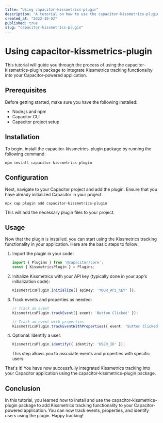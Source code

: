 ```yaml
---
title: "Using capacitor-kissmetrics-plugin"
description: "A tutorial on how to use the capacitor-kissmetrics-plugin package for tracking analytics with Kissmetrics."
created_at: "2022-10-02"
published: true
slug: "capacitor-kissmetrics-plugin"
---
```


# Using capacitor-kissmetrics-plugin

This tutorial will guide you through the process of using the capacitor-kissmetrics-plugin package to integrate Kissmetrics tracking functionality into your Capacitor-powered application.

## Prerequisites

Before getting started, make sure you have the following installed:

- Node.js and npm
- Capacitor CLI
- Capacitor project setup

## Installation

To begin, install the capacitor-kissmetrics-plugin package by running the following command:

```shell
npm install capacitor-kissmetrics-plugin
```

## Configuration

Next, navigate to your Capacitor project and add the plugin. Ensure that you have already initialized Capacitor in your project.

```shell
npx cap plugin add capacitor-kissmetrics-plugin
```

This will add the necessary plugin files to your project.

## Usage

Now that the plugin is installed, you can start using the Kissmetrics tracking functionality in your application. Here are the basic steps to follow:

1. Import the plugin in your code:

   ```typescript
   import { Plugins } from '@capacitor/core';
   const { KissmetricsPlugin } = Plugins;
   ```

2. Initialize Kissmetrics with your API key (typically done in your app's initialization code):

   ```typescript
   KissmetricsPlugin.initialize({ apiKey: 'YOUR_API_KEY' });
   ```

3. Track events and properties as needed:

   ```typescript
   // Track an event
   KissmetricsPlugin.trackEvent({ event: 'Button Clicked' });

   // Track an event with properties
   KissmetricsPlugin.trackEventWithProperties({ event: 'Button Clicked', properties: { button: 'Submit' } });
   ```

4. Optional: Identify a user:

   ```typescript
   KissmetricsPlugin.identify({ identity: 'USER_ID' });
   ```

   This step allows you to associate events and properties with specific users.

That's it! You have now successfully integrated Kissmetrics tracking into your Capacitor application using the capacitor-kissmetrics-plugin package.

## Conclusion

In this tutorial, you learned how to install and use the capacitor-kissmetrics-plugin package to add Kissmetrics tracking functionality to your Capacitor-powered application. You can now track events, properties, and identify users using the plugin. Happy tracking!